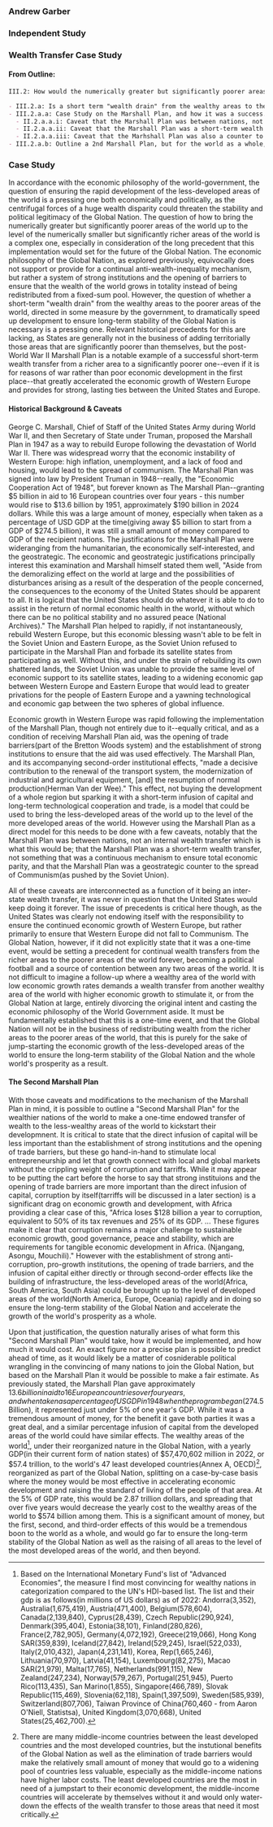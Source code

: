 ### Andrew Garber

### Independent Study

### Wealth Transfer Case Study

#### From Outline:

```markdown
III.2: How would the numerically greater but significantly poorer areas of the world be brought up to the level of the numerically smaller but significantly richer areas of the world?

- III.2.a: Is a short term "wealth drain" from the wealthy areas to the poorer areas of the world, directed in some measure by the government, to dramatically speed up development to ensure long-term stability of the Global Nation necessary? At what scale should this take place? [Must link back to III.1.a, and the economic philosophy of the Global Nation to ensure consistency]
- III.2.a.a: Case Study on the Marshall Plan, and how it was a success.
  - II.2.a.a.i: Caveat that the Marshall Plan was between nations, not an internal wealth transfer which is what this would be.
  - II.2.a.a.ii: Caveat that the Marshall Plan was a short-term wealth transfer, not something that was a continuous mechanism of wealth transfer.
  - II.2.a.a.iii: Caveat that the Marhshall Plan was also a counter to the Soviet Union, and not just a humanitarian/developmental effort.
- III.2.a.b: Outline a 2nd Marshall Plan, but for the world as a whole, but how the most effective thing will be the implementation of strong institutions and the opening of barriers, not direct wealth transfer.
```

### Case Study

In accordance with the economic philosophy of the world-government, the question of ensuring the rapid development of the less-developed areas of the world is a pressing one both economically and politically, as the centrifugal forces of a huge wealth disparity could threaten the stability and political legitimacy of the Global Nation. The question of how to bring the numerically greater but significantly poorer areas of the world up to the level of the numerically smaller but significantly richer areas of the world is a complex one, especially in consideration of the long precedent that this implementation would set for the future of the Global Nation. The economic philosophy of the Global Nation, as explored previously, equivocally does not support or provide for a continual anti-wealth-inequality mechanism, but rather a system of strong institutions and the opening of barriers to ensure that the wealth of the world grows in totality instead of being redistributed from a fixed-sum pool. However, the question of whether a short-term "wealth drain" from the wealthy areas to the poorer areas of the world, directed in some measure by the government, to dramatically speed up development to ensure long-term stability of the Global Nation is necessary is a pressing one. Relevant historical precedents for this are lacking, as States are generally not in the business of adding territorially those areas that are significantly poorer than themselves, but the post-World War II Marshall Plan is a notable example of a successful short-term wealth transfer from a richer area to a significantly poorer one--even if it is for reasons of war rather than poor economic development in the first place--that greatly accelerated the economic growth of Western Europe and provides for strong, lasting ties between the United States and Europe.

#### Historical Background & Caveats

George C. Marshall, Chief of Staff of the United States Army during World War II, and then Secretary of State under Truman, proposed the Marshall Plan in 1947 as a way to rebuild Europe following the devastation of World War II. There was widespread worry that the economic instability of Western Europe: high inflation, unemployment, and a lack of food and housing, would lead to the spread of communism. The Marshall Plan was signed into law by President Truman in 1948--really, the "Economic Cooperation Act of 1948", but forever known as The Marshall Plan--granting $5 billion in aid to 16 European countries over four years - this number would rise to $13.6 billion by 1951, approximately $190 billion in 2024 dollars. While this was a large amount of money, especially when taken as a percentage of USD GDP at the time(giving away $5 billion to start from a GDP of $274.5 billion), it was still a small amount of money compared to GDP of the recipient nations. The justifications for the Marshall Plan were wideranging from the humanitarian, the economically self-interested, and the geostrategic. The economic and geostrategic justifications principally interest this examination and Marshall himself stated them well, "Aside from the demoralizing effect on the world at large and the possibilities of disturbances arising as a result of the desperation of the people concerned, the consequences to the economy of the United States should be apparent to all. It is logical that the United States should do whatever it is able to do to assist in the return of normal economic health in the world, without which there can be no political stability and no assured peace (National Archives)." The Marshall Plan helped to rapidly, if not instantaneously, rebuild Western Europe, but this economic blessing wasn't able to be felt in the Soviet Union and Eastern Europe, as the Soviet Union refused to participate in the Marshall Plan and forbade its satellite states from participating as well. Without this, and under the strain of rebuilding its own shattered lands, the Soviet Union was unable to provide the same level of economic support to its satellite states, leading to a widening economic gap between Western Europe and Eastern Europe that would lead to greater privations for the people of Eastern Europe and a yawning technological and economic gap between the two spheres of global influence.

Economic growth in Western Europe was rapid following the implementation of the Marshall Plan, though not entirely due to it--equally critical, and as a condition of receiving Marshall Plan aid, was the opening of trade barriers(part of the Bretton Woods system) and the establishment of strong institutions to ensure that the aid was used effectively. The Marshall Plan, and its accompanying second-order institutional effects, "made a decisive contribution to the renewal of the transport system, the modernization of industrial and agricultural equipment, [and] the resumption of normal production(Herman Van der Wee)." This effect, not buying the development of a whole region but sparking it with a short-term infusion of capital and long-term technological cooperation and trade, is a model that could be used to bring the less-developed areas of the world up to the level of the more developed areas of the world. However using the Marshall Plan as a direct model for this needs to be done with a few caveats, notably that the Marshall Plan was between nations, not an internal wealth transfer which is what this would be; that the Marshall Plan was a short-term wealth transfer, not something that was a continuous mechanism to ensure total economic parity, and that the Marshall Plan was a geostrategic counter to the spread of Communism(as pushed by the Soviet Union).

All of these caveats are interconnected as a function of it being an inter-state wealth transfer, it was never in question that the United States would keep doing it forever. The issue of precedents is critical here though, as the United States was clearly not endowing itself with the responsibility to ensure the continued economic growth of Western Europe, but rather primarily to ensure that Western Europe did not fall to Communism. The Global Nation, however, if it did not explicitly state that it was a one-time event, would be setting a precedent for continual wealth transfers from the richer areas to the poorer areas of the world forever, becoming a political football and a source of contention between any two areas of the world. It is not difficult to imagine a follow-up where a wealthy area of the world with low economic growth rates demands a wealth transfer from another wealthy area of the world with higher economic growth to stimulate it, or from the Global Nation at large, entirely divorcing the original intent and casting the economic philosophy of the World Government aside. It must be fundamentally established that this is a one-time event, and that the Global Nation will not be in the business of redistributing wealth from the richer areas to the poorer areas of the world, that this is purely for the sake of jump-starting the economic growth of the less-developed areas of the world to ensure the long-term stability of the Global Nation and the whole world's prosperity as a result.

#### The Second Marshall Plan

With those caveats and modifications to the mechanism of the Marshall Plan in mind, it is possible to outline a "Second Marshall Plan" for the wealthier nations of the world to make a one-time endowed transfer of wealth to the less-wealthy areas of the world to kickstart their developmnent. It is critical to state that the direct infusion of capital will be less important than the establishment of strong institutions and the opening of trade barriers, but these go hand-in-hand to stimulate local entrepreneurship and let that growth connect with local and global markets without the crippling weight of corruption and tarriffs. While it may appear to be putting the cart before the horse to say that strong instituions and the opening of trade barriers are more important than the direct infusion of capital, corruption by itself(tarriffs will be discussed in a later section) is a significant drag on economic growth and development, with Africa providing a clear case of this, "Africa loses $128 billion a year to corruption, equivalent to 50% of its tax revenues and 25% of its GDP. ... These figures make it clear that corruption remains a major challenge to sustainable economic growth, good governance, peace and stability, which are requirements for tangible economic development in Africa. (Njangang, Asongu, Mouchili)." However with the establishment of strong anti-corruption, pro-growth institutions, the opening of trade barriers, and the infusion of capital either directly or through second-order effects like the building of infrastructure, the less-developed areas of the world(Africa, South America, South Asia) could be brought up to the level of developed areas of the world(North America, Europe, Oceania) rapidly and in doing so ensure the long-term stability of the Global Nation and accelerate the growth of the world's prosperity as a whole.

Upon that justification, the question naturally arises of what form this "Second Marshall Plan" would take, how it would be implemented, and how much it would cost. An exact figure nor a precise plan is possible to predict ahead of time, as it would likely be a matter of cosniderable political wrangling in the convincing of many nations to join the Global Nation, but based on the Marshall Plan it would be possible to make a fair estimate. As previously stated, the Marshall Plan gave approximately $13.6 billion in aid to 16 European countries over four years, and when taken as a percentage of US GDP in 1948 when the program began($274.5 Billion), it represented just under 5% of one year's GDP. While it was a tremendous amount of money, for the benefit it gave both parties it was a great deal, and a similar percentage infusion of capital from the developed areas of the world could have similar effects. The wealthy areas of the world[^1], under their reorganized nature in the Global Nation, with a yearly GDP(in their current form of nation states) of $57,470,602 million in 2022, or $57.4 trillion, to the world's 47 least developed countries(Annex A, OECD)[^2], reorganized as part of the Global Nation, splitting on a case-by-case basis where the money would be most effective in accelerating economic development and raising the standard of living of the people of that area. At the 5% of GDP rate, this would be 2.87 trillion dollars, and spreading that over five years would decrease the yearly cost to the wealthy areas of the world to $574 billion among them. This is a significant amount of money, but the first, second, and third-order effects of this would be a tremendous boon to the world as a whole, and would go far to ensure the long-term stability of the Global Nation as well as the raising of all areas to the level of the most developed areas of the world, and then beyond.

[^1]: Based on the International Monetary Fund's list of "Advanced Economies", the measure I find most convincing for wealthy nations in categorization compared to the UN's HDI-based list. The list and their gdp is as follows(in millions of US dollars) as of 2022: Andorra(3,352), Australia(1,675,419), Austria(471,400), Belgium(578,604), Canada(2,139,840), Cyprus(28,439), Czech Republic(290,924), Denmark(395,404), Estonia(38,101), Finland(280,826), France(2,782,905), Germany(4,072,192), Greece(219,066), Hong Kong SAR(359,839), Iceland(27,842), Ireland(529,245), Israel(522,033), Italy(2,010,432), Japan(4,231,141), Korea, Rep(1,665,246), Lithuania(70,970), Latvia(41,154), Luxembourg(82,275), Macao SAR(21,979), Malta(17,765), Netherlands(991,115), New Zealand(247,234), Norway(579,267), Portugal(251,945), Puerto Rico(113,435), San Marino(1,855), Singapore(466,789), Slovak Republic(115,469), Slovenia(62,118), Spain(1,397,509), Sweden(585,939), Switzerland(807,706), Taiwan Province of China(760,460 - from Aaron O'Niell, Statistsa), United Kingdom(3,070,668), United States(25,462,700).
[^2]: There are many middle-income countries between the least developed countries and the most developed countries, but the instutional benefits of the Global Nation as well as the elimination of trade barriers would make the relatively small amount of money that would go to a widening pool of countries less valuable, especially as the middle-income nations have higher labor costs. The least developed countries are the most in need of a jumpstart to their economic development, the middle-income countries will accelerate by themselves without it and would only water-down the effects of the wealth transfer to those areas that need it most critically.
